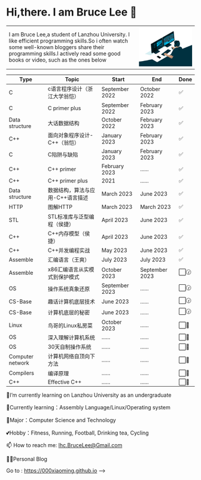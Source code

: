 # Hi,there.  I am Bruce Lee 👋

<table style="border-collapse: collapse; border: none;">
     <tr>
        <td>
        I am Bruce Lee,a student of Lanzhou University. I like efficient programming skills.So i often watch some well-known bloggers share their programming skills.I actively read some good books or video, such as the ones below
        </td>
        <td>
        <img src="analyst.gif" alt="Analyst">
        </td>
    </tr>
</table>

| Type   | Topic                                | Start          | End           | Done  |
|--------|--------------------------------------|----------------|---------------|-------|
| C |  c语言程序设计（浙江大学翁恺） | September 2022   | October 2022 | ✅   |
| C | C primer plus  | September 2022   | February 2023 | ✅  |
| Data structure  | 大话数据结构| October 2022| February 2023| ✅ |
| C++ | 面向对象程序设计-C++（翁恺） | January 2023  | February 2023   | ✅ |
|C|C陷阱与缺陷|January 2023|February 2023|✅|
|C++|C++ primer|February 2023|......|✅|
|C++|C++ primer plus|2021|......|✅|
| Data structure     | 数据结构，算法与应用-C++语言描述 | March 2023 | June 2023   | ✅ |
|HTTP|图解HTTP|March 2023|March 2023|✅|
|STL|STL标准库与泛型编程（侯捷）|April 2023|June 2023|✅|
|C++|C++内存模型（侯捷）|April 2023|June 2023|✅|
|C++|C++并发编程实战|May 2023|June 2023| ✅|
| Assemble | 汇编语言（王爽）    | July 2023 | July 2023  | ✅  |
| Assemble     | x86汇编语言从实模式到保护模式 | October 2023 | September 2023 | ⬜️🕝  |
|OS|操作系统真象还原|September 2023|......|⬜️🕝|
|CS-Base|趣话计算机底层技术|June 2023|......|⬜️🕝 |
|CS-Base|计算机底层的秘密|June 2023|......|⬜️🕝 |
| Linux| 鸟哥的Linux私房菜 | October 2023 |......| ⬜️📅 |
|OS|深入理解计算机系统|......|......|⬜️📅|
|OS|30天自制操作系统|......|......|⬜️📅|
|Computer network|计算机网络自顶向下方法|......|......|⬜️📅|
|Compilers|编译原理|......|......| ⬜️📅|
|C++|Effective C++|......|......| ⬜️📅|


🏫I’m currently learning on Lanzhou University as an undergraduate

🌱Currently learning：Assembly Language/Linux/Operating system

🌻Major：Computer Science and Technology

💕Hobby：Fitness, Running, Football, Drinking tea, Cycling

📫 How to reach me: lhc.BruceLee@Gmail.com

👨‍🎨Personal Blog

Go to : https://000xiaoming.github.io
-->

